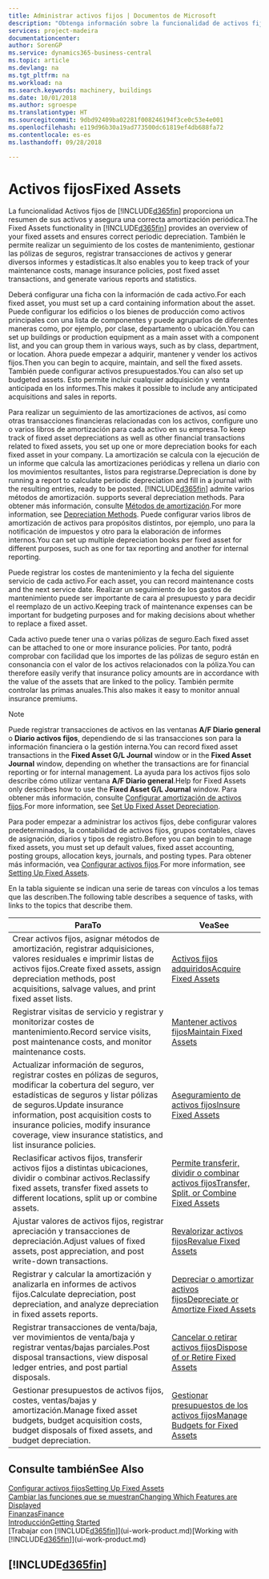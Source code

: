 ```yaml
---
title: Administrar activos fijos | Documentos de Microsoft
description: "Obtenga información sobre la funcionalidad de activos fijos y obtenga un resumen de cómo trabajar con activos fijos."
services: project-madeira
documentationcenter: 
author: SorenGP
ms.service: dynamics365-business-central
ms.topic: article
ms.devlang: na
ms.tgt_pltfrm: na
ms.workload: na
ms.search.keywords: machinery, buildings
ms.date: 10/01/2018
ms.author: sgroespe
ms.translationtype: HT
ms.sourcegitcommit: 9dbd92409ba02281f008246194f3ce0c53e4e001
ms.openlocfilehash: e119d96b30a19ad773500dc61819ef4db688fa72
ms.contentlocale: es-es
ms.lasthandoff: 09/28/2018

---
```

# <a name="fixed-assets"></a><span data-ttu-id="521aa-103">Activos fijos</span><span class="sxs-lookup"><span data-stu-id="521aa-103">Fixed Assets</span></span>
<span data-ttu-id="521aa-104">La funcionalidad Activos fijos de [!INCLUDE[d365fin](includes/d365fin_md.md)] proporciona un resumen de sus activos y asegura una correcta amortización periódica.</span><span class="sxs-lookup"><span data-stu-id="521aa-104">The Fixed Assets functionality in [!INCLUDE[d365fin](includes/d365fin_md.md)] provides an overview of your fixed assets and ensures correct periodic depreciation.</span></span> <span data-ttu-id="521aa-105">También le permite realizar un seguimiento de los costes de mantenimiento, gestionar las pólizas de seguros, registrar transacciones de activos y generar diversos informes y estadísticas.</span><span class="sxs-lookup"><span data-stu-id="521aa-105">It also enables you to keep track of your maintenance costs, manage insurance policies, post fixed asset transactions, and generate various reports and statistics.</span></span>

<span data-ttu-id="521aa-106">Deberá configurar una ficha con la información de cada activo.</span><span class="sxs-lookup"><span data-stu-id="521aa-106">For each fixed asset, you must set up a card containing information about the asset.</span></span> <span data-ttu-id="521aa-107">Puede configurar los edificios o los bienes de producción como activos principales con una lista de componentes y puede agruparlos de diferentes maneras como, por ejemplo, por clase, departamento o ubicación.</span><span class="sxs-lookup"><span data-stu-id="521aa-107">You can set up buildings or production equipment as a main asset with a component list, and you can group them in various ways, such as by class, department, or location.</span></span> <span data-ttu-id="521aa-108">Ahora puede empezar a adquirir, mantener y vender los activos fijos.</span><span class="sxs-lookup"><span data-stu-id="521aa-108">Then you can begin to acquire, maintain, and sell the fixed assets.</span></span> <span data-ttu-id="521aa-109">También puede configurar activos presupuestados.</span><span class="sxs-lookup"><span data-stu-id="521aa-109">You can also set up budgeted assets.</span></span> <span data-ttu-id="521aa-110">Esto permite incluir cualquier adquisición y venta anticipada en los informes.</span><span class="sxs-lookup"><span data-stu-id="521aa-110">This makes it possible to include any anticipated acquisitions and sales in reports.</span></span>

<span data-ttu-id="521aa-111">Para realizar un seguimiento de las amortizaciones de activos, así como otras transacciones financieras relacionadas con los activos, configure uno o varios libros de amortización para cada activo en su empresa.</span><span class="sxs-lookup"><span data-stu-id="521aa-111">To keep track of fixed asset depreciations as well as other financial transactions related to fixed assets, you set up one or more depreciation books for each fixed asset in your company.</span></span> <span data-ttu-id="521aa-112">La amortización se calcula con la ejecución de un informe que calcula las amortizaciones periódicas y rellena un diario con los movimientos resultantes, listos para registrarse.</span><span class="sxs-lookup"><span data-stu-id="521aa-112">Depreciation is done by running a report to calculate periodic depreciation and fill in a journal with the resulting entries, ready to be posted.</span></span> [!INCLUDE[d365fin](includes/d365fin_md.md)] <span data-ttu-id="521aa-113">admite varios métodos de amortización.</span><span class="sxs-lookup"><span data-stu-id="521aa-113"> supports several depreciation methods.</span></span> <span data-ttu-id="521aa-114">Para obtener más información, consulte [Métodos de amortización](fa-depreciation-methods.md).</span><span class="sxs-lookup"><span data-stu-id="521aa-114">For more information, see [Depreciation Methods](fa-depreciation-methods.md).</span></span> <span data-ttu-id="521aa-115">Puede configurar varios libros de amortización de activos para propósitos distintos, por ejemplo, uno para la notificación de impuestos y otro para la elaboración de informes internos.</span><span class="sxs-lookup"><span data-stu-id="521aa-115">You can set up multiple depreciation books per fixed asset for different purposes, such as one for tax reporting and another for internal reporting.</span></span>

<span data-ttu-id="521aa-116">Puede registrar los costes de mantenimiento y la fecha del siguiente servicio de cada activo.</span><span class="sxs-lookup"><span data-stu-id="521aa-116">For each asset, you can record maintenance costs and the next service date.</span></span> <span data-ttu-id="521aa-117">Realizar un seguimiento de los gastos de mantenimiento puede ser importante de cara al presupuesto y para decidir el reemplazo de un activo.</span><span class="sxs-lookup"><span data-stu-id="521aa-117">Keeping track of maintenance expenses can be important for budgeting purposes and for making decisions about whether to replace a fixed asset.</span></span>

<span data-ttu-id="521aa-118">Cada activo puede tener una o varias pólizas de seguro.</span><span class="sxs-lookup"><span data-stu-id="521aa-118">Each fixed asset can be attached to one or more insurance policies.</span></span> <span data-ttu-id="521aa-119">Por tanto, podrá comprobar con facilidad que los importes de las pólizas de seguro están en consonancia con el valor de los activos relacionados con la póliza.</span><span class="sxs-lookup"><span data-stu-id="521aa-119">You can therefore easily verify that insurance policy amounts are in accordance with the value of the assets that are linked to the policy.</span></span> <span data-ttu-id="521aa-120">También permite controlar las primas anuales.</span><span class="sxs-lookup"><span data-stu-id="521aa-120">This also makes it easy to monitor annual insurance premiums.</span></span>

> [!NOTE]  
>   <span data-ttu-id="521aa-121">Puede registrar transacciones de activos en las ventanas **A/F Diario general** o **Diario activos fijos**, dependiendo de si las transacciones son para la información financiera o la gestión interna.</span><span class="sxs-lookup"><span data-stu-id="521aa-121">You can record fixed asset transactions in the **Fixed Asset G/L Journal** window or in the **Fixed Asset Journal** window, depending on whether the transactions are for financial reporting or for internal management.</span></span> <span data-ttu-id="521aa-122">La ayuda para los activos fijos solo describe cómo utilizar ventana **A/F Diario general**.</span><span class="sxs-lookup"><span data-stu-id="521aa-122">Help for Fixed Assets only describes how to use the **Fixed Asset G/L Journal** window.</span></span> <span data-ttu-id="521aa-123">Para obtener más información, consulte [Configurar amortización de activos fijos](fa-how-setup-depreciation.md).</span><span class="sxs-lookup"><span data-stu-id="521aa-123">For more information, see [Set Up Fixed Asset Depreciation](fa-how-setup-depreciation.md).</span></span>

<span data-ttu-id="521aa-124">Para poder empezar a administrar los activos fijos, debe configurar valores predeterminados, la contabilidad de activos fijos, grupos contables, claves de asignación, diarios y tipos de registro.</span><span class="sxs-lookup"><span data-stu-id="521aa-124">Before you can begin to manage fixed assets, you must set up default values, fixed asset accounting, posting groups, allocation keys, journals, and posting types.</span></span> <span data-ttu-id="521aa-125">Para obtener más información, vea [Configurar activos fijos](fa-setup.md).</span><span class="sxs-lookup"><span data-stu-id="521aa-125">For more information, see [Setting Up Fixed Assets](fa-setup.md).</span></span>

<span data-ttu-id="521aa-126">En la tabla siguiente se indican una serie de tareas con vínculos a los temas que las describen.</span><span class="sxs-lookup"><span data-stu-id="521aa-126">The following table describes a sequence of tasks, with links to the topics that describe them.</span></span>

| <span data-ttu-id="521aa-127">Para</span><span class="sxs-lookup"><span data-stu-id="521aa-127">To</span></span> | <span data-ttu-id="521aa-128">Vea</span><span class="sxs-lookup"><span data-stu-id="521aa-128">See</span></span> |
| --- | --- |
| <span data-ttu-id="521aa-129">Crear activos fijos, asignar métodos de amortización, registrar adquisiciones, valores residuales e imprimir listas de activos fijos.</span><span class="sxs-lookup"><span data-stu-id="521aa-129">Create fixed assets, assign depreciation methods, post acquisitions, salvage values, and print fixed asset lists.</span></span> |[<span data-ttu-id="521aa-130">Activos fijos adquiridos</span><span class="sxs-lookup"><span data-stu-id="521aa-130">Acquire Fixed Assets</span></span>](fa-how-acquire.md) |
| <span data-ttu-id="521aa-131">Registrar visitas de servicio y registrar y monitorizar costes de mantenimiento.</span><span class="sxs-lookup"><span data-stu-id="521aa-131">Record service visits, post maintenance costs, and monitor maintenance costs.</span></span> |[<span data-ttu-id="521aa-132">Mantener activos fijos</span><span class="sxs-lookup"><span data-stu-id="521aa-132">Maintain Fixed Assets</span></span>](fa-how-maintain.md) |
| <span data-ttu-id="521aa-133">Actualizar información de seguros, registrar costes en pólizas de seguros, modificar la cobertura del seguro, ver estadísticas de seguros y listar pólizas de seguros.</span><span class="sxs-lookup"><span data-stu-id="521aa-133">Update insurance information, post acquisition costs to insurance policies, modify insurance coverage, view insurance statistics, and list insurance policies.</span></span> |[<span data-ttu-id="521aa-134">Aseguramiento de activos fijos</span><span class="sxs-lookup"><span data-stu-id="521aa-134">Insure Fixed Assets</span></span>](fa-how-insure.md) |
| <span data-ttu-id="521aa-135">Reclasificar activos fijos, transferir activos fijos a distintas ubicaciones, dividir o combinar activos.</span><span class="sxs-lookup"><span data-stu-id="521aa-135">Reclassify fixed assets, transfer fixed assets to different locations, split up or combine assets.</span></span> |[<span data-ttu-id="521aa-136">Permite transferir, dividir o combinar activos fijos</span><span class="sxs-lookup"><span data-stu-id="521aa-136">Transfer, Split, or Combine Fixed Assets</span></span>](fa-how-trans-split-combine.md) |
| <span data-ttu-id="521aa-137">Ajustar valores de activos fijos, registrar apreciación y transacciones de depreciación.</span><span class="sxs-lookup"><span data-stu-id="521aa-137">Adjust values of fixed assets, post appreciation, and post write-down transactions.</span></span> |[<span data-ttu-id="521aa-138">Revalorizar activos fijos</span><span class="sxs-lookup"><span data-stu-id="521aa-138">Revalue Fixed Assets</span></span>](fa-how-revalue.md) |
| <span data-ttu-id="521aa-139">Registrar y calcular la amortización y analizarla en informes de activos fijos.</span><span class="sxs-lookup"><span data-stu-id="521aa-139">Calculate depreciation, post depreciation, and  analyze depreciation in fixed assets reports.</span></span> |[<span data-ttu-id="521aa-140">Depreciar o amortizar activos fijos</span><span class="sxs-lookup"><span data-stu-id="521aa-140">Depreciate or Amortize Fixed Assets</span></span>](fa-how-depreciate-amortize.md) |
| <span data-ttu-id="521aa-141">Registrar transacciones de venta/baja, ver movimientos de venta/baja y registrar ventas/bajas parciales.</span><span class="sxs-lookup"><span data-stu-id="521aa-141">Post disposal transactions, view disposal ledger entries, and post partial disposals.</span></span> |[<span data-ttu-id="521aa-142">Cancelar o retirar activos fijos</span><span class="sxs-lookup"><span data-stu-id="521aa-142">Dispose of or Retire Fixed Assets</span></span>](fa-how-dispose-retire.md) |
| <span data-ttu-id="521aa-143">Gestionar presupuestos de activos fijos, costes, ventas/bajas y amortización.</span><span class="sxs-lookup"><span data-stu-id="521aa-143">Manage fixed asset budgets, budget acquisition costs, budget disposals of fixed assets, and budget depreciation.</span></span> |[<span data-ttu-id="521aa-144">Gestionar presupuestos de los activos fijos</span><span class="sxs-lookup"><span data-stu-id="521aa-144">Manage Budgets for Fixed Assets</span></span>](fa-how-manage-budgets.md) |

## <a name="see-also"></a><span data-ttu-id="521aa-145">Consulte también</span><span class="sxs-lookup"><span data-stu-id="521aa-145">See Also</span></span>
[<span data-ttu-id="521aa-146">Configurar activos fijos</span><span class="sxs-lookup"><span data-stu-id="521aa-146">Setting Up Fixed Assets</span></span>](fa-setup.md)  
[<span data-ttu-id="521aa-147">Cambiar las funciones que se muestran</span><span class="sxs-lookup"><span data-stu-id="521aa-147">Changing Which Features are Displayed</span></span>](ui-experiences.md)  
[<span data-ttu-id="521aa-148">Finanzas</span><span class="sxs-lookup"><span data-stu-id="521aa-148">Finance</span></span>](finance.md)  
[<span data-ttu-id="521aa-149">Introducción</span><span class="sxs-lookup"><span data-stu-id="521aa-149">Getting Started</span></span>](product-get-started.md)  
<span data-ttu-id="521aa-150">[Trabajar con [!INCLUDE[d365fin](includes/d365fin_md.md)]](ui-work-product.md)</span><span class="sxs-lookup"><span data-stu-id="521aa-150">[Working with [!INCLUDE[d365fin](includes/d365fin_md.md)]](ui-work-product.md)</span></span>

## [!INCLUDE[d365fin](includes/free_trial_md.md)]  
 

